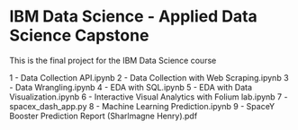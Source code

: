 # IBM Data Science - Applied Data Science Capstone

This is the final project for the IBM Data Science course

1 - Data Collection API.ipynb
2 - Data Collection with Web Scraping.ipynb
3 - Data Wrangling.ipynb
4 - EDA with SQL.ipynb
5 - EDA with Data Visualization.ipynb
6 - Interactive Visual Analytics with Folium lab.ipynb
7 - spacex_dash_app.py
8 - Machine Learning Prediction.ipynb
9 - SpaceY Booster Prediction Report (Sharlmagne Henry).pdf
